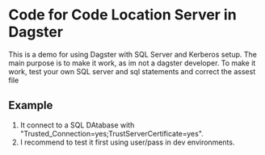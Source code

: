 # Code for Code Location Server in Dagster
This is a demo for using Dagster with SQL Server and Kerberos setup.
The main purpose is to make it work, as im not a dagster developer. To make it work, test your own SQL server and sql statements and correct the assest file

## Example
1. It connect to a SQL DAtabase with "Trusted_Connection=yes;TrustServerCertificate=yes".
2. I recommend to test it first using user/pass in dev environments.
   
